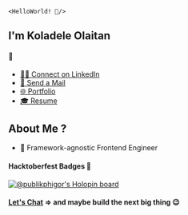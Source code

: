`<HelloWorld! 👋/>`

## I'm Koladele Olaitan

#### 🔗

- [👨‍🏫 Connect on LinkedIn](https://www.linkedin.com/in/koladeleolaitan/)
- [📩 Send a Mail](mailto:koladeleolaitan@gmail.com)
- [🌐 Portfolio](https://koladeleolaitan.netlify.app/)
- [🎓 Resume](https://koladele-resume.netlify.app/)

## About Me ?

- 💼 Framework-agnostic Frontend Engineer

#### Hacktoberfest Badges 🚀

[![@publikphigor's Holopin board](https://holopin.me/publikphigor)](https://holopin.io/@publikphigor)

#### [Let's Chat](https://calendly.com/koladeleolaitan/chat) => and maybe build the next big thing 😉
